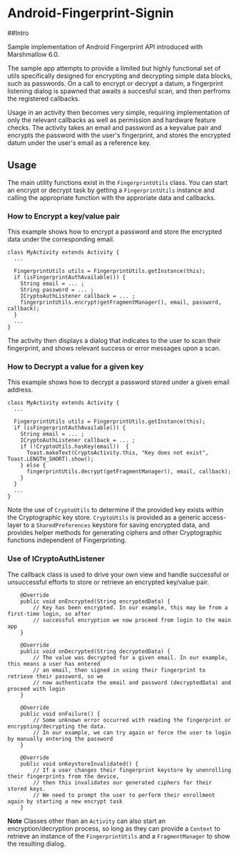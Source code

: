 # Android-Fingerprint-Signin

##Intro

Sample implementation of Android Fingerprint API introduced with Marshmallow 6.0.

The sample app attempts to provide a limited but highly functional set of utils specifically designed for encrypting and decrypting simple data blocks, such as passwords. On a call to encrypt or decrypt a datum, a fingerprint listening dialog is spawned that awaits a succesful scan, and then perfroms the registered callbacks.

Usage in an activity then becomes very simple, requiring implementation of only the relevant callbacks as well as permission and hardware feature checks. The activity takes an email and password as a keyvalue pair and encrypts the password with the user's fingerprint, and stores the encrypted datum under the user's email as a reference key.

## Usage

The main utility functions exist in the `FingerprintUtils` class. You can start an encrypt or decrypt task by getting a `FingerprintUtils` instance and calling the appropriate function with the approriate data and callbacks.

### How to Encrypt a key/value pair

This example shows how to encrypt a password and store the encrypted data under the corresponding email.

```
class MyActivity extends Activity {
  ...
  
  FingerprintUtils utils = FingerprintUtils.getInstance(this);
  if (isFingerprintAuthAvailable()) { 
    String email = ... ;
    String password = ... ;
    ICryptoAuthListener callback = ... ;
    fingerprintUtils.encrypt(getFragmentManager(), email, password, callback);
  }
  ...
}
```

The activity then displays a dialog that indicates to the user to scan their fingerprint, and shows relevant success or error messages upon a scan. 

### How to Decrypt a value for a given key

This example shows how to decrypt a password stored under a given email address.

```
class MyActivity extends Activity {
  ...
  
  FingerprintUtils utils = FingerprintUtils.getInstance(this);
  if (isFingerprintAuthAvailable()) { 
    String email = ... ;
    ICryptoAuthListener callback = ... ;
    if (!CryptoUtils.hasKey(email))  {
      Toast.makeText(CryptoActivity.this, "Key does not exist", Toast.LENGTH_SHORT).show(); 
    } else {
      fingerprintUtils.decrypt(getFragmentManager(), email, callback);
    }
  }
  ...
}
```

Note the use of `CryptoUtils` to determine if the provided key exists within the Cryptographic key store. `CryptoUtils` is provided as a generic access-layer to a `SharedPreferences` keystore for saving encrypted data, and provides helper methods for generating ciphers and other Cryptographic functions independent of Fingerprinting.

### Use of ICryptoAuthListener

The callback class is used to drive your own view and handle successful or unsuccessful efforts to store or retrieve an encrypted key/value pair.

```
    @Override
    public void onEncrypted(String encryptedData) {
        // Key has been encrypted. In our example, this may be from a first-time login, so after 
        // successful encryption we now proceed from login to the main app
    }

    @Override
    public void onDecrypted(String decryptedData) {
        // The value was decrypted for a given email. In our example, this means a user has entered
        // an email, then signed in using their fingerprint to retrieve their password, so we 
        // now authenticate the email and password (decryptedData) and proceed with login
    }

    @Override
    public void onFailure() {
        // Some unknown error occurred with reading the fingerprint or encrypting/decrypting the data. 
        // In our example, we can try again or force the user to login by manually entering the password
    }

    @Override
    public void onKeystoreInvalidated() {
        // If a user changes their fingerprint keystore by unenrolling their fingerprints from the device,
        // then this invalidates our generated ciphers for their stored keys.
        // We need to prompt the user to perform their enrollment again by starting a new encrypt task
    }
```

**Note** Classes other than an `Activity` can also start an encryption/decryption process, so long as they can provide a `Context` to retrieve an instance of the `FingerprintUtils` and a `FragmentManager` to show the resulting dialog.
